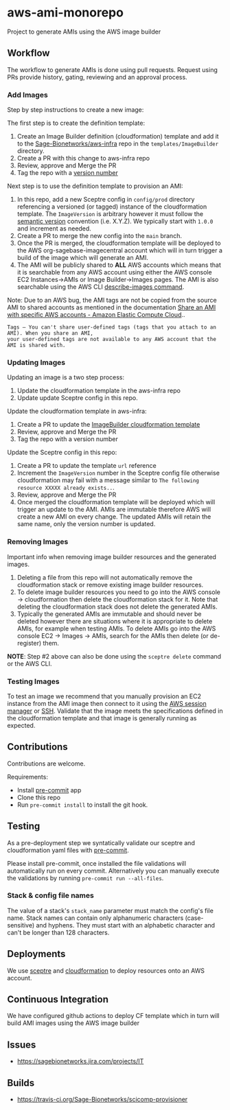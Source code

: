 # aws-ami-monorepo
Project to generate AMIs using the AWS image builder

## Workflow
The workflow to generate AMIs is done using pull requests.
Request using PRs provide history, gating, reviewing and an approval
process.

### Add Images
Step by step instructions to create a new image:

The first step is to create the definition template:
1. Create an Image Builder definition (cloudformation) template and add it to
the [Sage-Bionetworks/aws-infra](https://github.com/Sage-Bionetworks/aws-infra)
repo in the `templates/ImageBuilder` directory.
2. Create a PR with this change to aws-infra repo
3. Review, approve and Merge the PR
4. Tag the repo with a [version number](https://github.com/Sage-Bionetworks/aws-infra/tags)

Next step is to use the definition template to provision an AMI:
1. In this repo, add a new Sceptre config in `config/prod` directory referencing
a versioned (or tagged) instance of the cloudformation template.  The `ImageVersion`
is arbitrary however it must follow the [semantic version](https://semver.org/)
convention (i.e. X.Y.Z). We typically start with `1.0.0` and increment as needed.
2. Create a PR to merge the new config into the `main` branch.
3. Once the PR is merged, the cloudformation template will be deployed to the
AWS org-sagebase-imagecentral account which will in turn trigger a build
of the image which will generate an AMI.
4. The AMI will be publicly shared to __ALL__ AWS accounts which
means that it is searchable from any AWS account using either the
AWS console EC2 Instances->AMIs or Image Builder->Images pages. The AMI is
also searchable using the AWS CLI
[describe-images command](https://docs.aws.amazon.com/cli/latest/reference/ec2/describe-images.html).

Note: Due to an AWS bug, the AMI tags are not be copied from the source AMI
to shared accounts as mentioned in the documentation
[Share an AMI with specific AWS accounts - Amazon Elastic Compute Cloud](https://docs.aws.amazon.com/AWSEC2/latest/UserGuide/sharingamis-explicit.html)..
```
Tags – You can't share user-defined tags (tags that you attach to an AMI). When you share an AMI,
your user-defined tags are not available to any AWS account that the AMI is shared with.
```

### Updating Images
Updating an image is a two step process:
1. Update the cloudformation template in the aws-infra repo
2. Update update Sceptre config in this repo.

Update the cloudformation template in aws-infra:
1. Create a PR to update the
[ImageBuilder cloudformation template](https://github.com/Sage-Bionetworks/aws-infra/tree/master/templates/ImageBuilder)
2. Review, approve and Merge the PR
3. Tag the repo with a version number

Update the Sceptre config in this repo:
1. Create a PR to update the template `url` reference
2. Increment the `ImageVersion` number in the Sceptre config file otherwise
cloudformation may fail with a message similar to `The following resource XXXXX already exists..`.
2. Review, approve and Merge the PR
3. Once merged the cloudformation template will be deployed which will trigger
an update to the AMI.  AMIs are immutable therefore AWS will create a new AMI
on every change.  The updated AMIs will retain the same name, only the version
number is updated.

### Removing Images
Important info when removing image builder resources and the generated
images.

1. Deleting a file from this repo will not automatically remove the cloudformation
stack or remove existing image builder resources.
2. To delete image builder resources you need to go into the AWS console -> cloudformation
then delete the cloudformation stack for it.  Note that deleting the cloudformation stack
does not delete the generated AMIs.
3. Typically the generated AMIs are immutable and should never be deleted however there are
situations where it is appropriate to delete AMIs, for example when testing AMIs.
To delete AMIs go into the AWS console EC2 -> Images -> AMIs, search for the AMIs
then delete (or de-register) them.

__NOTE__: Step #2 above can also be done using the `sceptre delete` command or the AWS CLI.

### Testing Images
To test an image we recommend that you manually provision an EC2 instance from the
AMI image then connect to it using the [AWS session manager](https://docs.aws.amazon.com/systems-manager/latest/userguide/session-manager.html)
or [SSH](https://docs.aws.amazon.com/AWSEC2/latest/UserGuide/connect-linux-inst-ssh.html).
Validate that the image meets the specifications defined in the cloudformation template and
that  image is generally running as expected.


## Contributions
Contributions are welcome.

Requirements:
* Install [pre-commit](https://pre-commit.com/#install) app
* Clone this repo
* Run `pre-commit install` to install the git hook.

## Testing
As a pre-deployment step we syntatically validate our sceptre and
cloudformation yaml files with [pre-commit](https://pre-commit.com).

Please install pre-commit, once installed the file validations will
automatically run on every commit.  Alternatively you can manually
execute the validations by running `pre-commit run --all-files`.

### Stack & config file names
The value of a stack's `stack_name` parameter must match the config's file
name.  Stack names can contain only alphanumeric characters (case-sensitive)
and hyphens. They must start with an alphabetic character and can't be longer
than 128 characters.

## Deployments
We use [sceptre](https://sceptre.github.io/) and [cloudformation](https://aws.amazon.com/cloudformation/)
to deploy resources onto an AWS account.

## Continuous Integration
We have configured github actions to deploy CF template which
in turn will build AMI images using the AWS image builder

## Issues
* https://sagebionetworks.jira.com/projects/IT

## Builds
* https://travis-ci.org/Sage-Bionetworks/scicomp-provisioner
